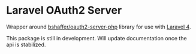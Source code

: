 # Laravel OAuth2 Server

Wrapper around [bshaffer/oauth2-server-php](https://github.com/bshaffer/oauth2-server-php) library for use with [Laravel 4](http://laravel.com/).

This package is still in development. Will update documentation once the api is stabilized.